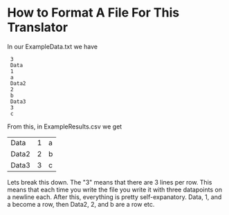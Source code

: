 How to Format A File For This Translator
========================================

In our ExampleData.txt we have

     3
     Data
     1
     a
     Data2
     2
     b
     Data3
     3
     c

From this, in ExampleResults.csv we get

<table>
<tr>
    <td>Data</td>
    <td>1</td>
    <td>a</td>
</tr>
<tr>
    <td>Data2</td>
    <td>2</td>
    <td>b</td>
</tr>
<tr>
    <td>Data3</td>
    <td>3</td>
    <td>c</td>
</tr>
</table>
Lets break this down. The "3" means that there are 3 lines per row. This means that each time you write the file you write it with three datapoints on a newline each. After this, everything is pretty self-expanatory. Data, 1, and a become a row, then Data2, 2, and b are a row etc.
